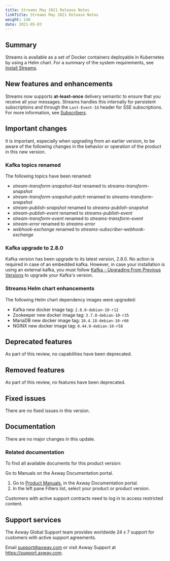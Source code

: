 ```yaml
---
title: Streams May 2021 Release Notes
linkTitle: Streams May 2021 Release Notes
weight: 148
date: 2021-05-03
---
```


## Summary

Streams is available as a set of Docker containers deployable in Kubernetes by using a Helm chart. For a summary of the system requirements, see [Install Streams](/docs/install/).

## New features and enhancements

Streams now supports **at-least-once** delivery semantic to ensure that you receive all your messages. Streams handles this internally for persistent subscriptions and through the `Last-Event-Id` header for SSE subscriptions. For more information, see [Subscribers](/docs/subscribers/#quality-of-service-qos).

## Important changes
<!-- Use this section to describe any changes in the behavior of the product (as a result of features or fixes), for example, new Java system properties in the jvm.xml file. This section could also be used for any important information that doesn't fit elsewhere. -->

It is important, especially when upgrading from an earlier version, to be aware of the following changes in the behavior or operation of the product in this new version.

### Kafka topics renamed

The following topics have been renamed:

* *stream-transform-snapshot-last* renamed to *streams-transform-snapshot*
* *stream-transform-snapshot-patch* renamed to *streams-transform-snapshot*
* *stream-publish-snapshot* renamed to *streams-publish-snapshot*
* *stream-publish-event* renamed to *streams-publish-event*
* *stream-transform-event* renamed to *streams-transform-event*
* *stream-error* renamed to *streams-error*
* *webhook-exchange* renamed to *streams-subscriber-webhook-exchange*

### Kafka upgrade to 2.8.0

Kafka version has been upgrade to its latest version, 2.8.0. No action is required in case of an embedded kafka. However, in case your installation is using an external kafka, you must follow [Kafka - Upgrading From Previous Versions](https://kafka.apache.org/28/documentation.html#upgrade) to upgrade your Kafka's version.

### Streams Helm chart enhancements

The following Helm chart dependency images were upgraded:

* Kafka new docker image tag: `2.8.0-debian-10-r12`
* Zookeeper new docker image tag: `3.7.0-debian-10-r35`
* MariaDB new docker image tag: `10.4.18-debian-10-r66`
* NGINX new docker image tag: `0.44.0-debian-10-r58`

## Deprecated features
<!-- As part of our software development life cycle, we constantly review our Streams offering. -->

As part of this review, no capabilities have been deprecated.

## Removed features
<!-- To stay current and align our offerings with customer demand and best practices, Axway might discontinue support for some capabilities. -->

As part of this review, no features have been deprecated.

## Fixed issues

There are no fixed issues in this version.

## Documentation

There are no major changes in this update.

### Related documentation

To find all available documents for this product version:

Go to Manuals on the Axway Documentation portal.

1. Go to [Product Manuals](https://docs.axway.com/bundle), in the Axway Documentation portal.
2. In the left pane Filters list, select your product or product version.

Customers with active support contracts need to log in to access restricted content.

## Support services

The Axway Global Support team provides worldwide 24 x 7 support for customers with active support agreements.

Email [support@axway.com](mailto:support@axway.com) or visit Axway Support at <https://support.axway.com>.
